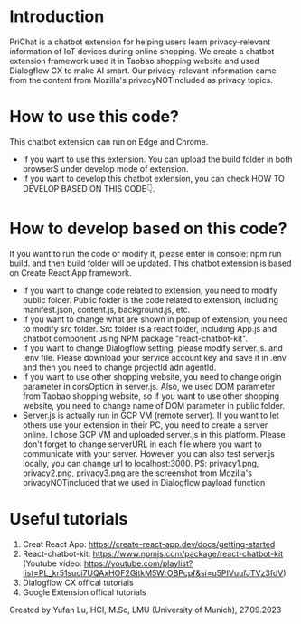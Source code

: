 # Introduction
PriChat is a chatbot extension for helping users learn privacy-relevant information of IoT devices during online shopping. We create a chatbot extension framework used it in Taobao shopping website and used Dialogflow CX to make AI smart. Our privacy-relevant information came from the content from Mozilla's privacyNOTincluded as privacy topics.

# How to use this code?
This chatbot extension can run on Edge and Chrome. 
- If you want to use this extension. You can upload the build folder in both browserS under develop mode of extension.
- If you want to develop this chatbot extension, you can check HOW TO DEVELOP BASED ON THIS CODE👇.


# How to develop based on this code?
If you want to run the code or modify it, please enter in console: npm run build. and then build folder will be updated.
This chatbot extension is based on Create React App framework. 
- If you want to change code related to extension, you need to modify public folder. Public folder is the code related to extension, including manifest.json, content.js, background.js, etc.
- If you want to change what are shown in popup of extension, you need to modify src folder. Src folder is a react folder, including App.js and chatbot component using NPM package "react-chatbot-kit".
- If you want to change Dialogflow setting, please modify server.js. and .env file. Please download your service account key and save it in .env and then you need to change projectId adn agentId.
- If you want to use other shopping website, you need to change origin parameter in corsOption in server.js. Also, we used DOM parameter from Taobao shopping website, so if you want to use other shopping website, you need to change name of DOM parameter in public folder.
- Server.js is actually run in GCP VM (remote server). If you want to let others use your extension in their PC, you need to create a server online. I chose GCP VM and uploaded server.js in this platform. Please don't forget to change serverURL in each file where you want to communicate with your server. However, you can also test server.js locally, you can change url to localhost:3000.
PS: privacy1.png, privacy2.png, privacy3.png are the screenshot from Mozilla's privacyNOTincluded that we used in Dialogflow payload function

# Useful tutorials
1. Creat React App:  https://create-react-app.dev/docs/getting-started
2. React-chatbot-kit: https://www.npmjs.com/package/react-chatbot-kit (Youtube video: https://youtube.com/playlist?list=PL_kr51suci7UQAxHOF2GitkM5WrOBPcpf&si=u5PIVuufJTVz3fdV)
3. Dialogflow CX offical tutorials
4. Google Extension offical tutorials


Created by Yufan Lu, HCI, M.Sc, LMU (University of Munich), 27.09.2023
